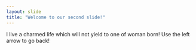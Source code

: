 ```yaml
---
layout: slide
title: "Welcome to our second slide!"
---
```

I live a charmed life which will not yield to one of woman born!
Use the left arrow to go back!
